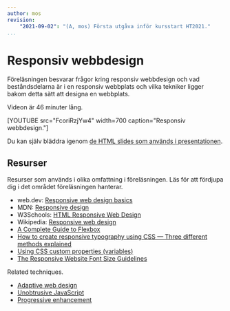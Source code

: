 ```yaml
---
author: mos
revision:
    "2021-09-02": "(A, mos) Första utgåva inför kursstart HT2021."
...
```

Responsiv webbdesign
====================

Föreläsningen besvarar frågor kring responsiv webbdesign och vad beståndsdelarna är i en responsiv webbplats och vilka tekniker ligger bakom detta sätt att designa en webbplats.

Videon är 46 minuter lång.

[YOUTUBE src="FcoriRzjYw4" width=700 caption="Responsiv webbdesign."]

Du kan själv bläddra igenom [de HTML slides som används i presentationen](https://dbwebb-se.github.io/webtec/docs/lecture/L06-responsive-web-design/slide.html).



Resurser
------------------------

Resurser som används i olika omfattning i föreläsningen. Läs för att fördjupa dig i det området föreläsningen hanterar.

* web.dev: [Responsive web design basics](https://web.dev/responsive-web-design-basics/)
* MDN: [Responsive design](https://developer.mozilla.org/en-US/docs/Learn/CSS/CSS_layout/Responsive_Design)
* W3Schools: [HTML Responsive Web Design](https://www.w3schools.com/html/html_responsive.asp)
* Wikipedia: [Responsive web design](https://en.wikipedia.org/wiki/Responsive_web_design)
* [A Complete Guide to Flexbox](https://css-tricks.com/snippets/css/a-guide-to-flexbox/)
* [How to create responsive typography using CSS — Three different methods explained](https://dev.to/laurilllll/how-to-create-responsive-typography-using-css-three-different-methods-explained-50f8)
* [Using CSS custom properties (variables)](https://developer.mozilla.org/en-US/docs/Web/CSS/Using_CSS_custom_properties)
* [The Responsive Website Font Size Guidelines](https://learnui.design/blog/mobile-desktop-website-font-size-guidelines.html)


Related techniques.

* [Adaptive web design](https://en.wikipedia.org/wiki/Adaptive_web_design)
* [Unobtrusive JavaScript](https://en.wikipedia.org/wiki/Unobtrusive_JavaScript)
* [Progressive enhancement](https://en.wikipedia.org/wiki/Progressive_enhancement)
